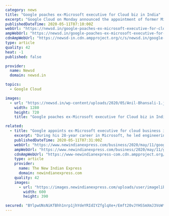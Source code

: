 ```yaml
---
category: news
title: "Google poaches ex-Microsoft executive for Cloud biz in India"
excerpt: "Google Cloud on Monday announced the appointment of former Microsoft executive Anil Bhansali as Vice President of Engineering. In his new role, Bhansali will coordinate all software development support efforts for Google Cloud in India."
publishedDateTime: 2020-05-11T07:10:00Z
webUrl: "https://newsd.in/google-poaches-ex-microsoft-executive-for-cloud-biz-in-india/"
ampWebUrl: "https://newsd.in/google-poaches-ex-microsoft-executive-for-cloud-biz-in-india/amp/"
cdnAmpWebUrl: "https://newsd-in.cdn.ampproject.org/c/s/newsd.in/google-poaches-ex-microsoft-executive-for-cloud-biz-in-india/amp/"
type: article
quality: 42
heat: -1
published: false

provider:
  name: Newsd
  domain: newsd.in

topics:
  - Google Cloud

images:
  - url: "https://newsd.in/wp-content/uploads/2020/05/Anil-Bhansali-1.jpg"
    width: 1280
    height: 720
    title: "Google poaches ex-Microsoft executive for Cloud biz in India"

related:
  - title: "Google appoints ex-Microsoft executive for cloud business in India"
    excerpt: "During his 28-year career in Microsoft, he led engineering efforts across the company's Office, Search, and Windows divisions."
    publishedDateTime: 2020-05-11T07:31:00Z
    webUrl: "https://www.newindianexpress.com/business/2020/may/11/google-appoints-ex-microsoft-executive-for-cloud-business-in-india-2141925.html"
    ampWebUrl: "https://www.newindianexpress.com/business/2020/may/11/google-appoints-ex-microsoft-executive-for-cloud-business-in-india-2141925.amp"
    cdnAmpWebUrl: "https://www-newindianexpress-com.cdn.ampproject.org/c/s/www.newindianexpress.com/business/2020/may/11/google-appoints-ex-microsoft-executive-for-cloud-business-in-india-2141925.amp"
    type: article
    provider:
      name: The New Indian Express
      domain: newindianexpress.com
    quality: 42
    images:
      - url: "https://images.newindianexpress.com/uploads/user/imagelibrary/2020/5/11/w600X390/AP19249633396987.jpg"
        width: 600
        height: 390

secured: "BYlpwUNsNiKfBhh1nrp1jhYdeYRIdIYZfglqXe+/Emft20vJYHSSmXmJ3VoWt/8P62b6ZALJTntmb3PdtWBA/b8gMOK/80Ps/8gAiSrRIt0qvkfanYxq5Xcy9Knrscwd9Vwtv8zcFQhH2cc+uXTpaTlIgBYdUQ8K4cgtaFvdn0CfrsgwEk+SduPx9TSjhto0WbXSSqWQes+9dAXN+w1EODXTGrx4eLfRFvCnzgnpr9UFW+HgYrmLiOR3Me9xEbIv+Tlh56+BOftx0be7UhIb5J+pcuHFTWkNNj+755vwnJoB5wr7EEKX15sduStOTPMpuw8Lx1437ecLYnvzpfcvRZOhyVsDD+tob++3DzRn1GXMG5gFvWN8Fj67Ix1Z5yr/wdQ2+BK1pSWo6sWaNL78MoOefRSbt7qEIQ/EcV70Di4/qTwG5Hpq91FqV2fIjtLviNSOFQbnpJ7PMpk17lERRe6XH74g/HlwX401lmKRGcw=;xWxUOP+tXjpd4DsUGQBicQ=="
---
```


